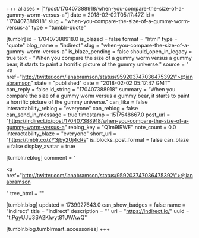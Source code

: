 +++
aliases = ["/post/170407388918/when-you-compare-the-size-of-a-gummy-worm-versus-a"]
date = 2018-02-02T05:17:47Z
id = "170407388918"
slug = "when-you-compare-the-size-of-a-gummy-worm-versus-a"
type = "tumblr-quote"

[tumblr]
id = 170407388918.0
is_blazed = false
format = "html"
type = "quote"
blog_name = "indirect"
slug = "when-you-compare-the-size-of-a-gummy-worm-versus-a"
is_blaze_pending = false
should_open_in_legacy = true
text = "When you compare the size of a gummy worm versus a gummy bear, it starts to paint a horrific picture of the gummy universe."
source = "<a href=\"http://twitter.com/ianabramson/status/959203747036475392\">@ianabramson</a>"
state = "published"
date = "2018-02-02 05:17:47 GMT"
can_reply = false
id_string = "170407388918"
summary = "When you compare the size of a gummy worm versus a gummy bear, it starts to paint a horrific picture of the gummy universe."
can_like = false
interactability_reblog = "everyone"
can_reblog = false
can_send_in_message = true
timestamp = 1517548667.0
post_url = "https://indirect.io/post/170407388918/when-you-compare-the-size-of-a-gummy-worm-versus-a"
reblog_key = "Q1m9IRWE"
note_count = 0.0
interactability_blaze = "everyone"
short_url = "https://tmblr.co/ZY3jby2Uj4cRs"
is_blocks_post_format = false
can_blaze = false
display_avatar = true

[tumblr.reblog]
comment = "<p><a href=\"http://twitter.com/ianabramson/status/959203747036475392\">@ianabramson</a></p>"
tree_html = ""

[tumblr.blog]
updated = 1739927643.0
can_show_badges = false
name = "indirect"
title = "indirect"
description = ""
url = "https://indirect.io/"
uuid = "t:PgyUJU3SA2Klwyt81UWAwQ"

[tumblr.blog.tumblrmart_accessories]
+++
